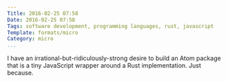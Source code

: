 ```yaml
---
Title: 2016-02-25 07:58
Date: 2016-02-25 07:58
Tags: software development, programming languages, rust, javascript
Template: formats/micro
Category: micro
...
```


I have an irrational-but-ridiculously-strong desire to build an Atom package
that is a tiny JavaScript wrapper around a Rust implementation. Just because.
